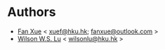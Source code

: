 # Authors

* [Fan Xue](//www.arch.hku.hk/staff/rec/xue-fan/) < xuef@hku.hk; fanxue@outlook.com >
* [Wilson W.S. Lu](//www.arch.hku.hk/staff/rec/lu-wilson-w-s/) < wilsonlu@hku.hk >
